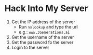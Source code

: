 # Hack Into My Server

1. Get the IP address of the server
    - Run `nslookup` and type the url
    - e.g.: `www.3Generations.ai`
2. Get the username of the server
3. Get the password fo the server
4. Login to the server